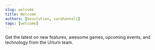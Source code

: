 ```yaml
---
slug: welcome
title: Welcome
authors: [kevo1ution, sarahannali]
tags: [welcome]
---
```


Get the latest on new features, awesome games, upcoming events, and technology from the Urturn team.